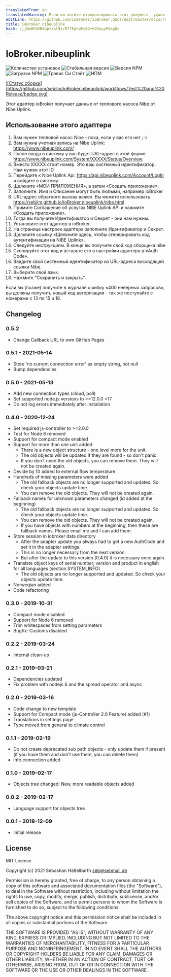 ```yaml
---
translatedFrom: en
translatedWarning: Если вы хотите отредактировать этот документ, удалите поле «translationFrom», в противном случае этот документ будет снова автоматически переведен
editLink: https://github.com/ioBroker/ioBroker.docs/edit/master/docs/ru/adapterref/iobroker.nibeuplink/README.md
title: ioBroker.nibeuplink
hash: cjjGm0FdVBXbp+xpl9i/RT7FphwFcBG+CCKacpPdkgQ=
---
```

# IoBroker.nibeuplink

![Количество установок](http://iobroker.live/badges/nibeuplink-installed.svg)
![Стабильная версия](http://iobroker.live/badges/nibeuplink-stable.svg)
![Версия NPM](https://img.shields.io/npm/v/iobroker.nibeuplink.svg)
![Загрузки NPM](https://img.shields.io/npm/dm/iobroker.nibeuplink.svg)
![Трэвис Си Стэйт](https://travis-ci.org/sebilm/ioBroker.nibeuplink.svg?branch=master)
![НПМ](https://nodei.co/npm/iobroker.nibeuplink.png?downloads=true)

[![Статус сборки] (https://github.com/sebilm/ioBroker.nibeuplink/workflows/Test%20and%20Release/badge.svg)](https://github.com/sebilm/ioBroker.nibeuplink/actions/workflows/test-and-release.yml)

Этот адаптер ioBroker получает данные от теплового насоса Nibe от Nibe Uplink.

## Использование этого адаптера
1. Вам нужен тепловой насос Nibe - пока, если у вас его нет ;-)
2. Вам нужна учетная запись на Nibe Uplink: https://www.nibeuplink.com/
3. После входа в систему у вас будет URL-адрес в этой форме: https://www.nibeuplink.com/System/XXXXX/Status/Overview.
4. Вместо ХХХХХ стоит номер. Это ваш системный идентификатор. Нам нужен этот ID.
5. Перейдите к Nibe Uplink Api: https://api.nibeuplink.com/Account/LogIn и войдите в систему.
6. Щелкните «МОИ ПРИЛОЖЕНИЯ», а затем «Создать приложение».
7. Заполните: Имя и Описание могут быть любыми, например ioBroker
8. URL-адрес обратного вызова важен. Вы можете использовать https://sebilm.github.io/ioBroker.nibeuplink/nibe.html
9. Примите Соглашение об услугах NIBE Uplink API и нажмите «Создать приложение».
10. Тогда вы получите Идентификатор и Секрет - они нам нужны.
11. Установите этот адаптер в ioBroker.
12. На странице настроек адаптера заполните Идентификатор и Секрет.
13. Щелкните ссылку «Щелкните здесь, чтобы сгенерировать код аутентификации на NIBE Uplink».
14. Следуйте инструкциям. В конце вы получите свой код сборщика nibe
15. Скопируйте этот код и вставьте его в настройки адаптера в «Auth Code».
16. Введите свой системный идентификатор из URL-адреса восходящей ссылки Nibe.
17. Выберите свой язык.
18. Нажмите "Сохранить и закрыть".

Если вы (позже) получите в журнале ошибку «400 неверных запросов», вы должны получить новый код авторизации - так же поступайте с номерами с 13 по 15 и 18.

## Changelog

### 0.5.2
* Change Callback URL to own GitHub Pages

### 0.5.1 - 2021-05-14
* Store 'no current connection error' as empty string, not null
* Bump dependencies

### 0.5.0 - 2021-05-13
* Add new connection types (cloud, poll)
* Set supported node.js versions to >=12.0.0 <17
* Do not log errors immediately after installation

### 0.4.0 - 2020-12-24
* Set required js-controller to >=2.0.0
* Test for Node 8 removed
* Support for compact mode enabled
* Support for more than one unit added
  - There is a new object structure - one level more for the unit.
  - The old objects will be updated if they are found - so don't panic.
  - If you don't need the old objects, you can remove them. They will not be created again.
* Devide by 10 added to external flow temperature
* Hundreds of missing parameters were added
  - The old fallback objects are no longer supported and updated. So check your objects update time.
  - You can remove the old objects. They will not be created again.
* Fallback names for unknown parameters changed (id added at the beginning)
  - The old fallback objects are no longer supported and updated. So check your objects update time.
  - You can remove the old objects. They will not be created again.
  - If you have objects with numbers at the beginning, then these are fallback names. Please email me and I can add them.
* Store session in iobroker data directory
  - After the adapter update you always had to get a new AuthCode and set it in the adapter settings.
  - This is no longer necessary from the next version.
  - But after the update to this version (0.4.0) it is necessary once again.
* Translate object keys of serial number, version and product in english for all languages (section SYSTEM_INFO)
  - The old objects are no longer supported and updated. So check your objects update time.
* Norwegian added
* Code refactoring

### 0.3.0 - 2019-10-31
* Compact mode disabled
* Support for Node 6 removed
* Trim whitespaces from setting parameters
* Bugfix: Customs disabled

### 0.2.2 - 2019-03-24
* Internal clean-up

### 0.2.1 - 2019-03-21
* Dependencies updated
* Fix problem with nodejs 6 and the spread operator and async

### 0.2.0 - 2019-03-16
* Code change to new template
* Support for Compact mode (js-Controller 2.0 Feature) added (#1)
* Translations in settings page
* Type moved from general to climate control

### 0.1.1 - 2019-02-19
* Do not create deprecated sub path objects - only update them if present (if you have them and don't use them, you can delete them)
* info.connection added

### 0.1.0 - 2019-02-17
* Objects tree changed: New, more readable objects added

### 0.0.2 - 2019-02-17
* Language support for objects tree

### 0.0.1 - 2018-12-09
* Initial release

## License
MIT License

Copyright (c) 2021 Sebastian Häßelbarth <seb@sebmail.de>

Permission is hereby granted, free of charge, to any person obtaining a copy
of this software and associated documentation files (the "Software"), to deal
in the Software without restriction, including without limitation the rights
to use, copy, modify, merge, publish, distribute, sublicense, and/or sell
copies of the Software, and to permit persons to whom the Software is
furnished to do so, subject to the following conditions:

The above copyright notice and this permission notice shall be included in all
copies or substantial portions of the Software.

THE SOFTWARE IS PROVIDED "AS IS", WITHOUT WARRANTY OF ANY KIND, EXPRESS OR
IMPLIED, INCLUDING BUT NOT LIMITED TO THE WARRANTIES OF MERCHANTABILITY,
FITNESS FOR A PARTICULAR PURPOSE AND NONINFRINGEMENT. IN NO EVENT SHALL THE
AUTHORS OR COPYRIGHT HOLDERS BE LIABLE FOR ANY CLAIM, DAMAGES OR OTHER
LIABILITY, WHETHER IN AN ACTION OF CONTRACT, TORT OR OTHERWISE, ARISING FROM,
OUT OF OR IN CONNECTION WITH THE SOFTWARE OR THE USE OR OTHER DEALINGS IN THE
SOFTWARE.
